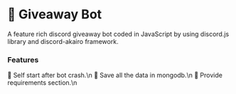 # :tada: Giveaway Bot 
A feature rich discord giveaway bot coded in JavaScript by using discord.js library and discord-akairo framework.

### Features
:tada: Self start after bot crash.\n
:tada: Save all the data in mongodb.\n
:tada: Provide requirements section.\n
